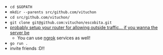 * `cd $GOPATH`
* `mkdir --parents src/github.com/vituchon`
* `cd src/github.com/vituchon/`
* `git clone git@github.com:vituchon/escobita.git`
* [probably setup your router for allowing outside traffic... if you wanna the server be](https://www.wikihow.com/Set-Up-Port-Forwarding-on-a-Router)
  * You can use [ngrok](https://ngrok.com/) services as well!
* `go run .`
* invite friends :D!!
